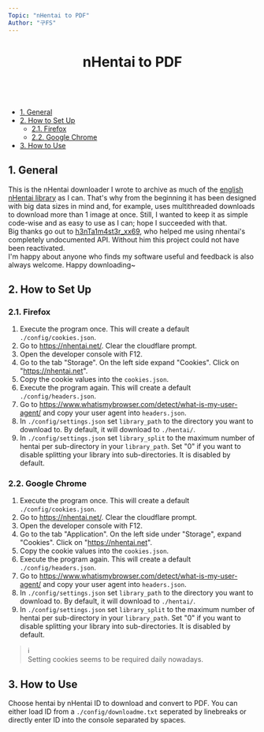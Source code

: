 ```yaml
---
Topic: "nHentai to PDF"
Author: "구FS"
---
```

<link href="./doc_templates/md_style.css" rel="stylesheet"></link>
<body>

# <p style="text-align: center">nHentai to PDF</p>
<br>
<br>

- [1. General](#1-general)
- [2. How to Set Up](#2-how-to-set-up)
  - [2.1. Firefox](#21-firefox)
  - [2.2. Google Chrome](#22-google-chrome)
- [3. How to Use](#3-how-to-use)

## 1. General

This is the nHentai downloader I wrote to archive as much of the [english nHentai library](https://nhentai.net/language/english/popular) as I can. That's why from the beginning it has been designed with big data sizes in mind and, for example, uses multithreaded downloads to download more than 1 image at once. Still, I wanted to keep it as simple code-wise and as easy to use as I can; hope I succeeded with that.  
Big thanks go out to [h3nTa1m4st3r_xx69](https://github.com/sam-k0), who helped me using nhentai's completely undocumented API. Without him this project could not have been reactivated.  
I'm happy about anyone who finds my software useful and feedback is also always welcome. Happy downloading~

<div style="page-break-after: always;"></div>

## 2. How to Set Up
### 2.1. Firefox

1. Execute the program once. This will create a default `./config/cookies.json`.
1. Go to https://nhentai.net/. Clear the cloudflare prompt.
1. Open the developer console with F12.
1. Go to the tab "Storage". On the left side expand "Cookies". Click on "https://nhentai.net".
1. Copy the cookie values into the `cookies.json`.
1. Execute the program again. This will create a default `./config/headers.json`.
1. Go to https://www.whatismybrowser.com/detect/what-is-my-user-agent/ and copy your user agent into `headers.json`.
1. In `./config/settings.json` set `library_path` to the directory you want to download to. By default, it will download to `./hentai/`.
1. In `./config/settings.json` set `library_split` to the maximum number of hentai per sub-directory in your `library_path`. Set "0" if you want to disable splitting your library into sub-directories. It is disabled by default.

### 2.2. Google Chrome

1. Execute the program once. This will create a default `./config/cookies.json`.
1. Go to https://nhentai.net/. Clear the cloudflare prompt.
1. Open the developer console with F12.
1. Go to the tab "Application". On the left side under "Storage", expand "Cookies". Click on "https://nhentai.net".
1. Copy the cookie values into the `cookies.json`.
1. Execute the program again. This will create a default `./config/headers.json`.
1. Go to https://www.whatismybrowser.com/detect/what-is-my-user-agent/ and copy your user agent into `headers.json`.
1. In `./config/settings.json` set `library_path` to the directory you want to download to. By default, it will download to `./hentai/`.
1. In `./config/settings.json` set `library_split` to the maximum number of hentai per sub-directory in your `library_path`. Set "0" if you want to disable splitting your library into sub-directories. It is disabled by default.

> :information_source:  
> Setting cookies seems to be required daily nowadays.

<div style="page-break-after: always;"></div>

## 3. How to Use

Choose hentai by nHentai ID to download and convert to PDF. You can either load ID from a `./config/downloadme.txt` seperated by linebreaks or directly enter ID into the console separated by spaces.

</body>